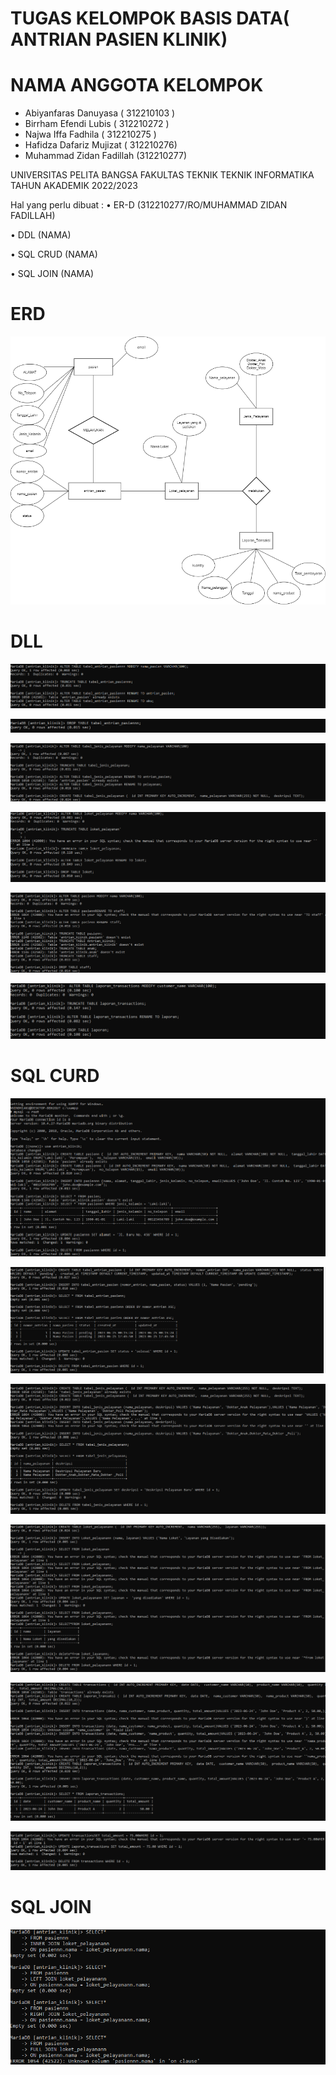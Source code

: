 # TUGAS KELOMPOK BASIS DATA( ANTRIAN PASIEN KLINIK)

# NAMA ANGGOTA KELOMPOK 

- Abiyanfaras Danuyasa ( 312210103 )
- Birrham Efendi Lubis ( 312210272 )
- Najwa Iffa Fadhila ( 312210275 )
- Hafidza Dafariz Mujizat ( 312210276)
- Muhammad Zidan Fadillah (312210277)

UNIVERSITAS PELITA BANGSA FAKULTAS TEKNIK TEKNIK INFORMATIKA TAHUN AKADEMIK 2022/2023

Hal yang perlu dibuat : 
• ER-D (312210277/RO/MUHAMMAD ZIDAN FADILLAH) 

• DDL (NAMA) 

• SQL CRUD (NAMA) 

• SQL JOIN (NAMA)

# ERD 

![gambar1](BD-GAMBAR/ERD.png)

# DLL

![gambar1](BD-GAMBAR/BD-DDL-1.png)

![gambar1](BD-GAMBAR/BD-DDL-2.png)

![gambar1](BD-GAMBAR/BD-DDL-3.png)

![gambar1](BD-GAMBAR/BD-DDL-4.png)

![gambar1](BD-GAMBAR/BD-DDL-5.png)

![gambar1](BD-GAMBAR/BD-DDL-6.png)

# SQL CURD

![gambar1](BD-GAMBAR/BD-1.png)

![gambar1](BD-GAMBAR/BD-2.png)

![gambar1](BD-GAMBAR/BD-3.png)

![gambar1](BD-GAMBAR/BD-4.png)

![gambar1](BD-GAMBAR/BD-5.png)

![gambar1](BD-GAMBAR/BD-6.png)

# SQL JOIN


![gambar1](BD-GAMBAR/BD-JOIN-7.png)
